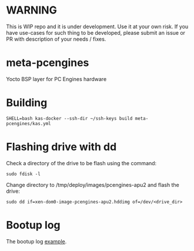 # WARNING

This is WIP repo and it is under development. Use it at your own risk. 
If you have use-cases for such thing to be developed, please submit
an issue or PR with description of your needs / fixes.

# meta-pcengines

Yocto BSP layer for PC Engines hardware

# Building

```
SHELL=bash kas-docker --ssh-dir ~/ssh-keys build meta-pcengines/kas.yml
```
# Flashing drive with dd 

Check a directory of the drive to be flash using the command:

```
sudo fdisk -l
``` 

Change directory to  <build-directory>/tmp/deploy/images/pcengines-apu2 and flash the drive:

```
sudo dd if=xen-dom0-image-pcengines-apu2.hddimg of=/dev/<drive_dir>
```

# Bootup log

The bootup log [example](#).  
